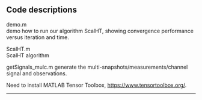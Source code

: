 
## Code descriptions
demo.m   
demo how to run our algorithm ScalHT, showing convergence performance versus iteration and time.  
   

ScalHT.m   
ScalHT algorithm

getSignals_mulc.m 
generate the multi-snapshots/measurements/channel signal and observations.  

Need to  install MATLAB Tensor Toolbox, https://www.tensortoolbox.org/. 

--------------------------------------------------------------------------------


